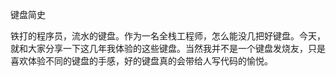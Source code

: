 键盘简史


铁打的程序员，流水的键盘。作为一名全栈工程师，怎么能没几把好键盘。今天，就和大家分享一下这几年我体验的这些键盘。当然我并不是一个键盘发烧友，只是喜欢体验不同的键盘的手感，好的键盘真的会带给人写代码的愉悦。

